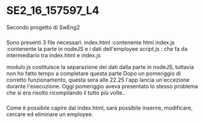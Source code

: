 # SE2_16_157597_L4
Secondo progetto di SwEng2

###

Sono presenti 3 file necessari:
index.html :contenente html
index.js :contenente la parte in nodeJS e i dati dell'employee
script.js : che fa da intermediario tra index.html e index.js

modulo.js costituisce la separazione dei dati dalla parte in nodeJS, tuttavia non ho fatto tempo a completare questa parte
Dopo un pomeriggio di corretto funzionamento, questa sera alle 22.25 l'app lancia un'eccezione durante l'esecuzione. Oggi pomeriggio aveva presentato lo stesso problema che si era risolto ricompilando il tutto più volte..

###
Come è possibile capire dal index.html, sarà possibile inserire, modificare, cercare ed eliminare un employee.
